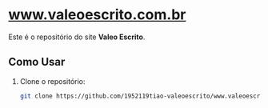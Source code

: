# www.valeoescrito.com.br

Este é o repositório do site **Valeo Escrito**.

## Como Usar

1. Clone o repositório:
   ```bash
   git clone https://github.com/1952119tiao-valeoescrito/www.valeoescrito.com.br.git
